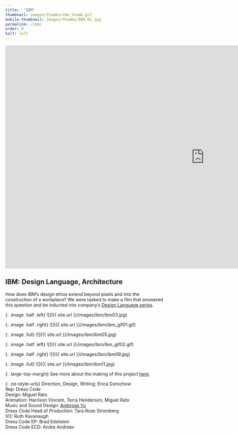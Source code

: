 ```yaml
---
title:  "IBM"
thumbnail: images/thumbs/ibm_thumb.gif
mobile-thumbnail: images/thumbs/IBM_01.jpg
permalink: /ibm/
order: 0
half: left
---
```


<div class='embed-container no-bottom-margin'>
    <iframe src="https://player.vimeo.com/video/531484822?color=F11E4C&title=0&byline=0&portrait=0" width="1250" height="703" frameborder="0" webkitallowfullscreen mozallowfullscreen allowfullscreen></iframe>
</div>

<!-- {: .small-links}
[Vimeo Link](https://vimeo.com/207224551) • [YouTube: English](https://www.youtube.com/watch?v=OKxy-icei2w) • [YouTube: Dutch](https://youtu.be/_r4GCh7rsnY)  • [YouTube: French](https://youtu.be/KVML6lAZsb8)  • [YouTube: German](https://youtu.be/TllX3iKREsM) • [YouTube: Mobile](https://youtu.be/CHXkbTm_86g) -->

## **IBM: Design Language, Architecture**
How does IBM’s design ethos extend beyond pixels and into the construction of a workplace? We were tasked to make a film that answered this question and be inducted into company’s [Design Language series](https://www.ibm.com/design/workplace/).

<div class="large-top-margin"></div>

{: .image .half .left}
![]({{ site.url }}/images/ibm/ibm03.jpg)

{: .image .half .right}
![]({{ site.url }}/images/ibm/ibm_gif01.gif)

{: .image .full}
![]({{ site.url }}/images/ibm/ibm05.jpg)

{: .image .half .left}
![]({{ site.url }}/images/ibm/ibm_gif02.gif)

{: .image .half .right}
![]({{ site.url }}/images/ibm/ibm09.jpg)

{: .image .full}
![]({{ site.url }}/images/ibm/ibm11.jpg)

{: .large-top-margin}
See more about the making of this project [here](http://gorochow.com/ibm).
<br/>

{: .no-style-urls}
Direction, Design, Writing: Erica Gorochow<br/>
Rep: Dress Code<br/>
Design: Miguel Rato<br/>
Animation: Harrison Vincent, Terra Henderson, Miguel Rato<br/>
Music and Sound Design: [Ambrose Yu](https://ambroseyu.com/)<br/>
Dress Code Head of Production: Tara Rose Stromberg<br/>
VO: Ruth Kavanaugh<br/>
Dress Code EP: Brad Edelstein<br/>
Dress Code ECD: Andre Andreev<br/>
<br/>
